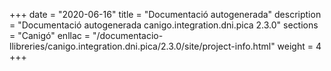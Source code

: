 +++
date        = "2020-06-16"
title       = "Documentació autogenerada"
description = "Documentació autogenerada canigo.integration.dni.pica 2.3.0"
sections    = "Canigó"
enllac		= "/documentacio-llibreries/canigo.integration.dni.pica/2.3.0/site/project-info.html"
weight      = 4
+++
